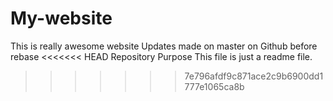 # My-website
This is really awesome website
Updates made on master on Github before rebase
<<<<<<< HEAD
Repository Purpose
This file is just a readme file.
>>>>>>> 7e796afdf9c871ace2c9b6900dd1777e1065ca8b
